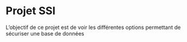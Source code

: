 # Projet SSI
L’objectif de ce projet est de voir les différentes options permettant de sécuriser une base de données
